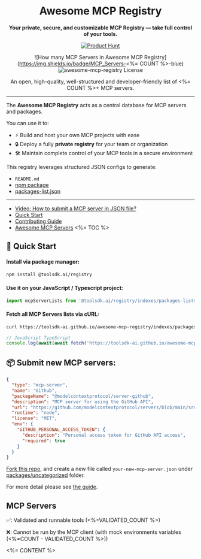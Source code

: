 <div align="center">

# Awesome MCP Registry

**Your private, secure, and customizable MCP Registry — take full control of your tools.**

[![Product Hunt](https://api.producthunt.com/widgets/embed-image/v1/top-post-badge.svg?post_id=997428&theme=light&period=daily)](https://www.producthunt.com/products/toolsdk-ai)

![How many MCP Servers in Awesome MCP Registry](https://img.shields.io/badge/MCP_Servers-<%= COUNT %>-blue)
![awesome-mcp-registry License](https://img.shields.io/badge/LICENSE-MIT-ff69b4)

An open, high-quality, well-structured and developer-friendly list of <%= COUNT %>+ MCP servers.

---

</div>

The **Awesome MCP Registry** acts as a central database for MCP servers and packages.  

You can use it to:

- ⚡ Build and host your own MCP projects with ease  
- 🔒 Deploy a fully **private registry** for your team or organization  
- 🛠️ Maintain complete control of your MCP tools in a secure environment  

This registry leverages structured JSON configs to generate:  

- `README.md`  
- [npm package](https://www.npmjs.com/package/@toolsdk.ai/registry)  
- [packages-list.json](https://toolsdk-ai.github.io/awesome-mcp-registry/indexes/packages-list.json)  

---

- [Video: How to submit a MCP server in JSON file?](https://www.youtube.com/watch?v=J_oaDtCoVVo)
- [Quick Start](#quick-start)
- [Contributing Guide](./docs/guide.md)
- [Awesome MCP Servers](#mcp-servers)
<%= TOC %>

<a id="quick-start"></a>

## 🚀 Quick Start

#### Install via package manager:

```bash
npm install @toolsdk.ai/registry
```

#### Use it on your JavaScript / Typescript project:

```ts
import mcpServerLists from '@toolsdk.ai/registry/indexes/packages-lists.json';
```

#### Fetch all MCP Servers lists via cURL:

```bash
curl https://toolsdk-ai.github.io/awesome-mcp-registry/indexes/packages-list.json
```

```ts
// JavaScript TypeScript
console.log(await(await fetch('https://toolsdk-ai.github.io/awesome-mcp-registry/indexes/packages-list.json')).json());
```

## 📦 Submit new MCP servers:

```json
{
  "type": "mcp-server",
  "name": "Github",
  "packageName": "@modelcontextprotocol/server-github",
  "description": "MCP server for using the GitHub API",
  "url": "https://github.com/modelcontextprotocol/servers/blob/main/src/github",
  "runtime": "node",
  "license": "MIT",
  "env": {
    "GITHUB_PERSONAL_ACCESS_TOKEN": {
      "description": "Personal access token for GitHub API access",
      "required": true
    }
  }
}
```

[Fork this repo](https://github.com/toolsdk-ai/awesome-mcp-registry/fork), and create a new file called `your-new-mcp-server.json` under [packages/uncategorized](./packages/uncategorized) folder.

For more detail please see [the guide](./docs/guide.md).

## MCP Servers

✅: Validated and runnable tools (<%=VALIDATED_COUNT %>)

❌: Cannot be run by the MCP client (with mock environments variables (<%=COUNT - VALIDATED_COUNT %>))

<%= CONTENT %>
